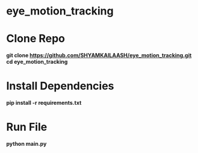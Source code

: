 # eye_motion_tracking

# Clone Repo
**git clone https://github.com/SHYAMKAILAASH/eye_motion_tracking.git**
**cd eye_motion_tracking**

# Install Dependencies
**pip install -r requirements.txt**

# Run File
**python main.py**

